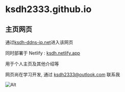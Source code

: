 # ksdh2333.github.io
## 主页网页
通过[ksdh-ddns-ip.net](https://www.ksdh.ddns-ip.net)进入该网页

同时部署于 Netlify : [ksdh.netlify.app](https://ksdh.netlify.app)

用于个人主页及其他介绍等


网页尚在学习开发, 通过 ksdh2333@outlook.com 联系我

![Alt](https://repobeats.axiom.co/api/embed/c17c1f919c7ce18060176f23ad6a8859f7e56b2d.svg "Repobeats analytics image")